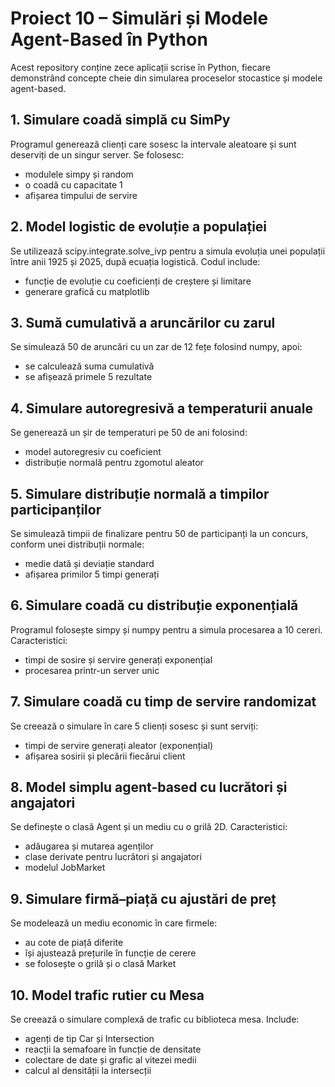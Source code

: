 # Proiect 10 – Simulări și Modele Agent-Based în Python

Acest repository conține zece aplicații scrise în Python, fiecare demonstrând concepte cheie din simularea proceselor stocastice și modele agent-based.

## 1. Simulare coadă simplă cu SimPy

Programul generează clienți care sosesc la intervale aleatoare și sunt deserviți de un singur server. Se folosesc:
- modulele simpy și random
- o coadă cu capacitate 1
- afișarea timpului de servire

## 2. Model logistic de evoluție a populației

Se utilizează scipy.integrate.solve_ivp pentru a simula evoluția unei populații între anii 1925 și 2025, după ecuația logistică. Codul include:
- funcție de evoluție cu coeficienți de creștere și limitare
- generare grafică cu matplotlib

## 3. Sumă cumulativă a aruncărilor cu zarul

Se simulează 50 de aruncări cu un zar de 12 fețe folosind numpy, apoi:
- se calculează suma cumulativă
- se afișează primele 5 rezultate

## 4. Simulare autoregresivă a temperaturii anuale

Se generează un șir de temperaturi pe 50 de ani folosind:
- model autoregresiv cu coeficient
- distribuție normală pentru zgomotul aleator

## 5. Simulare distribuție normală a timpilor participanților

Se simulează timpii de finalizare pentru 50 de participanți la un concurs, conform unei distribuții normale:
- medie dată și deviație standard
- afișarea primilor 5 timpi generați

## 6. Simulare coadă cu distribuție exponențială

Programul folosește simpy și numpy pentru a simula procesarea a 10 cereri. Caracteristici:
- timpi de sosire și servire generați exponențial
- procesarea printr-un server unic

## 7. Simulare coadă cu timp de servire randomizat

Se creează o simulare în care 5 clienți sosesc și sunt serviți:
- timpi de servire generați aleator (exponențial)
- afișarea sosirii și plecării fiecărui client

## 8. Model simplu agent-based cu lucrători și angajatori

Se definește o clasă Agent și un mediu cu o grilă 2D. Caracteristici:
- adăugarea și mutarea agenților
- clase derivate pentru lucrători și angajatori
- modelul JobMarket

## 9. Simulare firmă–piață cu ajustări de preț

Se modelează un mediu economic în care firmele:
- au cote de piață diferite
- își ajustează prețurile în funcție de cerere
- se folosește o grilă și o clasă Market

## 10. Model trafic rutier cu Mesa

Se creează o simulare complexă de trafic cu biblioteca mesa. Include:
- agenți de tip Car și Intersection
- reacții la semafoare în funcție de densitate
- colectare de date și grafic al vitezei medii
- calcul al densității la intersecții
